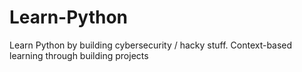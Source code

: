 # Learn-Python
Learn Python by building cybersecurity / hacky stuff. Context-based learning through building projects
